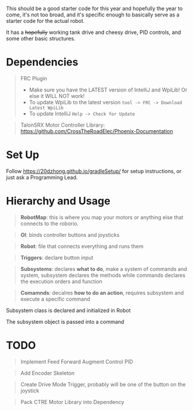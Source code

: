 This should be a good starter code for this year and hopefully the year to come, it's not too broad, and it's specific enough to basically serve
as a starter code for the actual robot.

It has a ~~hopefully~~ working tank drive and cheesy drive, PID controls, and some other basic structures.

# Dependencies

> FRC Plugin
> * Make sure you have the LATEST version of IntelliJ and WpiLib! Or else it WILL NOT work!
> * To update WpiLib to the latest version ``tool -> FRC -> Download Latest WpiLib``
> * To update IntelliJ ``Help -> Check for Update``

> TalonSRX Motor Controller Library: https://github.com/CrossTheRoadElec/Phoenix-Documentation


# Set Up

Follow https://20dzhong.github.io/gradleSetup/ for setup instructions, or just ask a Programming Lead.


# Hierarchy and Usage
> **RobotMap**: this is where you map your motors or anything else that connects to the roborio.

> **OI**: binds controller buttons and joysticks

> **Robot**: file that connects everything and runs them

> **Triggers**: declare button input

> **Subsystems**: declares **what to do**, make a system of commands and system, subsystem declares the methods while commands
declares the execution orders and function

> **Comamnds**: decalres **how to do an action**, requires subsystem and execute a specific command

Subsystem class is declared and initialized in Robot <p>
The subsystem object is passed into a command


# TODO 

> Implement Feed Forward Augment Control PID 

> Add Encoder Skeleton

> Create Drive Mode Trigger, probably will be one of the button on the joystick

> Pack CTRE Motor Library into Dependency